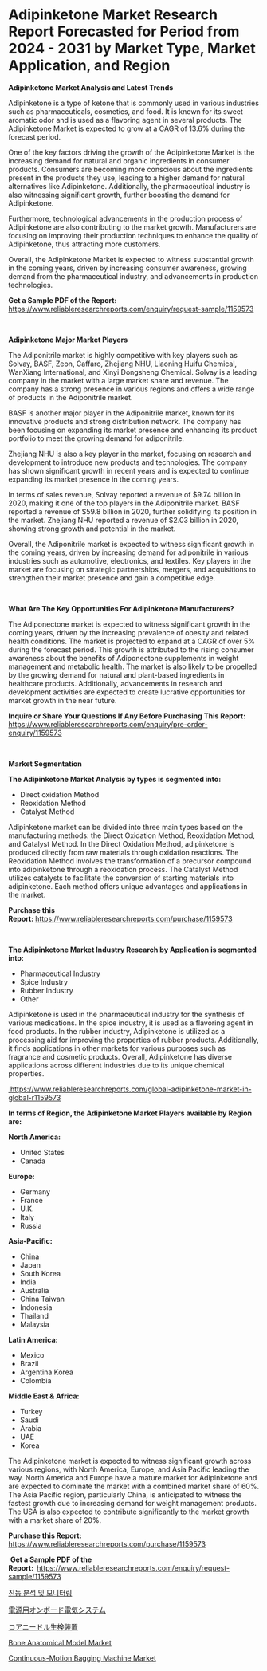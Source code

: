 <p><h1>Adipinketone Market Research Report Forecasted for Period from 2024 -  2031 by Market Type, Market Application, and Region</h1></p><p><strong>Adipinketone Market Analysis and Latest Trends</strong></p>
<p><p>Adipinketone is a type of ketone that is commonly used in various industries such as pharmaceuticals, cosmetics, and food. It is known for its sweet aromatic odor and is used as a flavoring agent in several products. The Adipinketone Market is expected to grow at a CAGR of 13.6% during the forecast period.</p><p>One of the key factors driving the growth of the Adipinketone Market is the increasing demand for natural and organic ingredients in consumer products. Consumers are becoming more conscious about the ingredients present in the products they use, leading to a higher demand for natural alternatives like Adipinketone. Additionally, the pharmaceutical industry is also witnessing significant growth, further boosting the demand for Adipinketone.</p><p>Furthermore, technological advancements in the production process of Adipinketone are also contributing to the market growth. Manufacturers are focusing on improving their production techniques to enhance the quality of Adipinketone, thus attracting more customers.</p><p>Overall, the Adipinketone Market is expected to witness substantial growth in the coming years, driven by increasing consumer awareness, growing demand from the pharmaceutical industry, and advancements in production technologies.</p></p>
<p><strong>Get a Sample PDF of the Report:&nbsp;</strong> <a href="https://www.reliableresearchreports.com/enquiry/request-sample/1159573">https://www.reliableresearchreports.com/enquiry/request-sample/1159573</a></p>
<p>&nbsp;</p>
<p><strong>Adipinketone Major Market Players</strong></p>
<p><p>The Adiponitrile market is highly competitive with key players such as Solvay, BASF, Zeon, Caffaro, Zhejiang NHU, Liaoning Huifu Chemical, WanXiang International, and Xinyi Dongsheng Chemical. Solvay is a leading company in the market with a large market share and revenue. The company has a strong presence in various regions and offers a wide range of products in the Adiponitrile market.</p><p>BASF is another major player in the Adiponitrile market, known for its innovative products and strong distribution network. The company has been focusing on expanding its market presence and enhancing its product portfolio to meet the growing demand for adiponitrile.</p><p>Zhejiang NHU is also a key player in the market, focusing on research and development to introduce new products and technologies. The company has shown significant growth in recent years and is expected to continue expanding its market presence in the coming years.</p><p>In terms of sales revenue, Solvay reported a revenue of $9.74 billion in 2020, making it one of the top players in the Adiponitrile market. BASF reported a revenue of $59.8 billion in 2020, further solidifying its position in the market. Zhejiang NHU reported a revenue of $2.03 billion in 2020, showing strong growth and potential in the market.</p><p>Overall, the Adiponitrile market is expected to witness significant growth in the coming years, driven by increasing demand for adiponitrile in various industries such as automotive, electronics, and textiles. Key players in the market are focusing on strategic partnerships, mergers, and acquisitions to strengthen their market presence and gain a competitive edge.</p></p>
<p>&nbsp;</p>
<p><strong>What Are The Key Opportunities For Adipinketone Manufacturers?</strong></p>
<p><p>The Adiponectone market is expected to witness significant growth in the coming years, driven by the increasing prevalence of obesity and related health conditions. The market is projected to expand at a CAGR of over 5% during the forecast period. This growth is attributed to the rising consumer awareness about the benefits of Adiponectone supplements in weight management and metabolic health. The market is also likely to be propelled by the growing demand for natural and plant-based ingredients in healthcare products. Additionally, advancements in research and development activities are expected to create lucrative opportunities for market growth in the near future.</p></p>
<p><strong>Inquire or Share Your Questions If Any Before Purchasing This Report:</strong> <a href="https://www.reliableresearchreports.com/enquiry/pre-order-enquiry/1159573">https://www.reliableresearchreports.com/enquiry/pre-order-enquiry/1159573</a></p>
<p>&nbsp;</p>
<p><strong>Market Segmentation</strong></p>
<p><strong>The Adipinketone Market Analysis by types is segmented into:</strong></p>
<p><ul><li>Direct oxidation Method</li><li>Reoxidation Method</li><li>Catalyst Method</li></ul></p>
<p><p>Adipinketone market can be divided into three main types based on the manufacturing methods: the Direct Oxidation Method, Reoxidation Method, and Catalyst Method. In the Direct Oxidation Method, adipinketone is produced directly from raw materials through oxidation reactions. The Reoxidation Method involves the transformation of a precursor compound into adipinketone through a reoxidation process. The Catalyst Method utilizes catalysts to facilitate the conversion of starting materials into adipinketone. Each method offers unique advantages and applications in the market.</p></p>
<p><strong>Purchase this Report:&nbsp;</strong><a href="https://www.reliableresearchreports.com/purchase/1159573">https://www.reliableresearchreports.com/purchase/1159573</a></p>
<p>&nbsp;</p>
<p><strong>The Adipinketone Market Industry Research by Application is segmented into:</strong></p>
<p><ul><li>Pharmaceutical Industry</li><li>Spice Industry</li><li>Rubber Industry</li><li>Other</li></ul></p>
<p><p>Adipinketone is used in the pharmaceutical industry for the synthesis of various medications. In the spice industry, it is used as a flavoring agent in food products. In the rubber industry, Adipinketone is utilized as a processing aid for improving the properties of rubber products. Additionally, it finds applications in other markets for various purposes such as fragrance and cosmetic products. Overall, Adipinketone has diverse applications across different industries due to its unique chemical properties.</p></p>
<p><a href="https://www.reliableresearchreports.com/global-adipinketone-market-in-global-r1159573">&nbsp;https://www.reliableresearchreports.com/global-adipinketone-market-in-global-r1159573</a></p>
<p><strong>In terms of Region, the Adipinketone Market Players available by Region are:</strong></p>
<p>
    <p> <strong> North America: </strong>
        <ul>
            <li>United States</li>
            <li>Canada</li>
        </ul>
        </p> 
    <p> <strong> Europe: </strong>
        <ul>
            <li>Germany</li>
            <li>France</li>
            <li>U.K.</li>
            <li>Italy</li>
            <li>Russia</li>
        </ul>
        </p> 
    <p> <strong> Asia-Pacific: </strong>
        <ul>
            <li>China</li>
            <li>Japan</li>
            <li>South Korea</li>
            <li>India</li>
            <li>Australia</li>
            <li>China Taiwan</li>
            <li>Indonesia</li>
            <li>Thailand</li>
            <li>Malaysia</li>
        </ul>
        </p> 
    <p> <strong> Latin America: </strong>
        <ul>
            <li>Mexico</li>
            <li>Brazil</li>
            <li>Argentina Korea</li>
            <li>Colombia</li>
        </ul>
        </p> 
    <p> <strong> Middle East & Africa: </strong>
        <ul>
            <li>Turkey</li>
            <li>Saudi</li>
            <li>Arabia</li>
            <li>UAE</li>
            <li>Korea</li>
        </ul>
    </p>
    </p>
<p><p>The Adipinketone market is expected to witness significant growth across various regions, with North America, Europe, and Asia Pacific leading the way. North America and Europe have a mature market for Adipinketone and are expected to dominate the market with a combined market share of 60%. The Asia Pacific region, particularly China, is anticipated to witness the fastest growth due to increasing demand for weight management products. The USA is also expected to contribute significantly to the market growth with a market share of 20%.</p></p>
<p><strong>Purchase this Report: </strong><a href="https://www.reliableresearchreports.com/purchase/1159573">https://www.reliableresearchreports.com/purchase/1159573</a></p>
<p>&nbsp;<strong>Get a Sample PDF of the Report:&nbsp;&nbsp;</strong><a href="https://www.reliableresearchreports.com/enquiry/request-sample/1159573">https://www.reliableresearchreports.com/enquiry/request-sample/1159573</a></p>
<p><strong></strong></p>
<p><p><a href="https://github.com/KoleLedner/Market-Research-Report-List-1/blob/main/143817481217.md">진동 분석 및 모니터링</a></p><p><a href="https://github.com/VellaJacobi2023/Market-Research-Report-List-1/blob/main/781301888581.md">電源用オンボード電気システム</a></p><p><a href="https://github.com/oqxogxyvqe90775/Market-Research-Report-List-2/blob/main/929284788580.md">コアニードル生検装置</a></p><p><a href="https://github.com/nicoletavirag/Market-Research-Report-List-3/blob/main/bone-anatomical-model-market.md">Bone Anatomical Model Market</a></p><p><a href="https://github.com/mauripalmi/Market-Research-Report-List-3/blob/main/continuous-motion-bagging-machine-market.md">Continuous-Motion Bagging Machine Market</a></p></p>